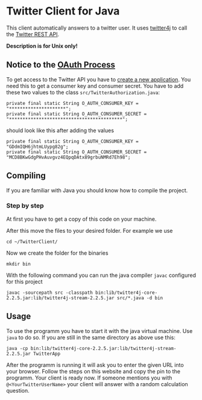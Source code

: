Twitter Client for Java
=============

This client automatically answers to a twitter user.
It uses [twitter4j](https://github.com/yusuke/twitter4j) to call the [Twitter REST API](https://dev.twitter.com/docs/api).

**Description is for Unix only!**

Notice to the [OAuth Process](https://dev.twitter.com/docs/auth/oauth)
-------

To get access to the Twitter API you have to [create a new application](https://dev.twitter.com/apps/new). You need this to get a consumer key and consumer secret.
You have to add these two values to the class `src/TwitterAuthorization.java`:

    private final static String O_AUTH_CONSUMER_KEY = "*********************";
    private final static String O_AUTH_CONSUMER_SECRET = "******************************************";

should look like this after adding the values

    private final static String O_AUTH_CONSUMER_KEY = "GDdmIQH6jhtmLUypg82g";
    private final static String O_AUTH_CONSUMER_SECRET = "MCD8BKwGdgPHvAuvgvz4EQpqDAtx89grbuNMRd7Eh98";


Compiling
-------

If you are familiar with Java you should know how to compile the project.

### Step by step

At first you have to get a copy of this code on your machine. 

After this move the files to your desired folder. For example we use

    cd ~/TwitterClient/

Now we create the folder for the binaries

    mkdir bin

With the following command you can run the java compiler `javac` configured 
for this project

    javac -sourcepath src -classpath bin:lib/twitter4j-core-2.2.5.jar:lib/twitter4j-stream-2.2.5.jar src/*.java -d bin

Usage
-------

To use the programm you have to start it with the java virtual machine. Use `java` to do so.
If you are still in the same directory as above use this:

    java -cp bin:lib/twitter4j-core-2.2.5.jar:lib/twitter4j-stream-2.2.5.jar TwitterApp

After the programm is running it will ask you to enter the given URL into your browser. Follow the steps on this website and copy the pin to the programm.
Your client is ready now. If someone mentions you with `@<YourTwitterUserName>` your client will answer with a random calculation question.
